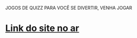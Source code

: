 JOGOS DE QUIZZ PARA VOCÊ SE DIVERTIR, VENHA JOGAR
<h1> <a href="https://nicolas00000.github.io/BuzzQuizz/"> Link do site no ar </a> </h1>
